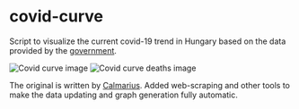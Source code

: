 # covid-curve
Script to visualize the current covid-19 trend in Hungary based on the data provided by the [government](https://koronavirus.gov.hu/hirek).

![Covid curve image](https://i.imgur.com/ERpBk8e.png)
![Covid curve deaths image](https://i.imgur.com/ZnYzaxM.png)

The original is written by [Calmarius](https://github.com/Calmarius). Added web-scraping and other tools to make the data updating and graph generation fully automatic.
